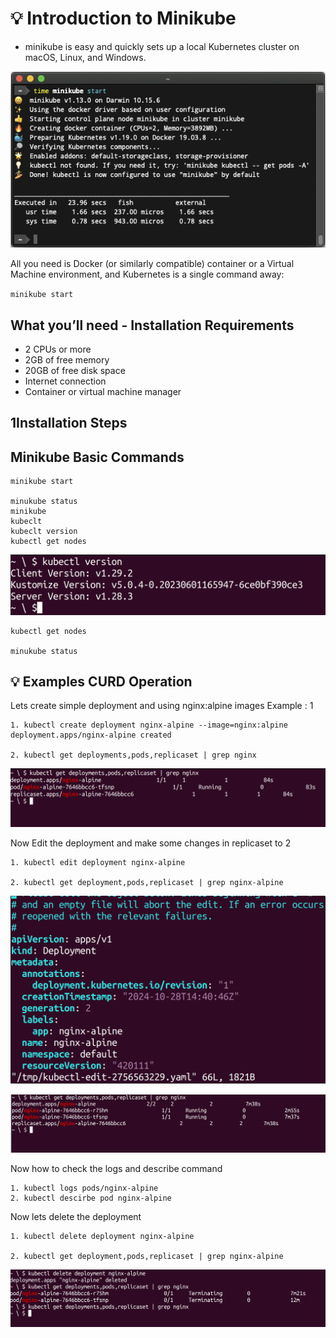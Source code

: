 
# 💡 Introduction to Minikube
- minikube is easy and quickly sets up a local Kubernetes cluster on macOS, Linux, and Windows.

![Screenshot](/minikube/images/screenshot.png)

All you need is Docker (or similarly compatible) container or a Virtual Machine environment, and Kubernetes is a single command away: 

``
minikube start
``

## What you’ll need - Installation Requirements

* 2 CPUs or more
* 2GB of free memory
* 20GB of free disk space
* Internet connection
* Container or virtual machine manager

<h2 class="step"><span class="fa-stack fa-1x"><i class="fa fa-circle fa-stack-2x"></i><strong class="fa-stack-1x text-primary">1</strong></span>Installation Steps</h2>


## Minikube Basic Commands

```shell
minikube start

minukube status
minikube
kubeclt
kubeclt version
kubectl get nodes
```
![Screenshot](/minikube/images/kubversion.png)

```shell
kubectl get nodes

minukube status

```

## 💡  Examples CURD Operation

Lets create simple deployment and using nginx:alpine images
Example : 1

```shell
1. kubectl create deployment nginx-alpine --image=nginx:alpine
deployment.apps/nginx-alpine created

2. kubectl get deployments,pods,replicaset | grep nginx
```

![Screenshot](/minikube/images/podsview.png)

Now Edit the deployment and make some changes in replicaset to 2

```shell
1. kubectl edit deployment nginx-alpine

2. kubectl get deployment,pods,replicaset | grep nginx-alpine
```

![Screenshot](/minikube/images/edit.png)

![Screenshot](/minikube/images/viewall.png)

Now how to check the logs and describe command

```shell
1. kubectl logs pods/nginx-alpine
2. kubectl descirbe pod nginx-alpine
```

Now lets delete the deployment

```shell
1. kubectl delete deployment nginx-alpine

2. kubectl get deployment,pods,replicaset | grep nginx-alpine
```

![Screenshot](/minikube/images/del.png)

